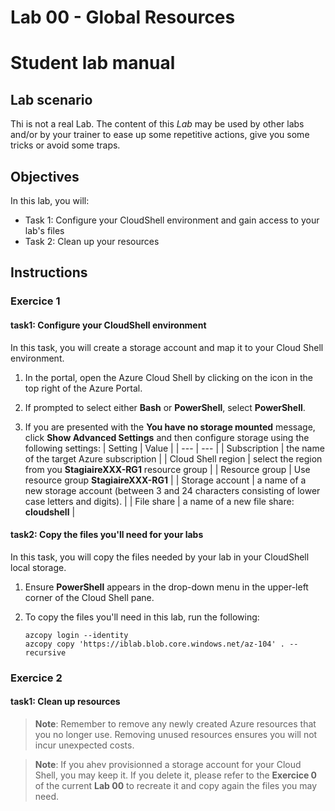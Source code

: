 # Lab 00 - Global Resources

# Student lab manual

## Lab scenario

Thi is not a real Lab. The content of this *Lab* may be used by other labs and/or by your trainer to ease up some repetitive actions, give you some tricks or avoid some traps.

## Objectives

In this lab, you will:

+ Task 1: Configure your CloudShell environment and gain access to your lab's files
+ Task 2: Clean up your resources

## Instructions

### Exercice 1

#### task1: Configure your CloudShell environment

In this task, you will create a storage account and map it to your Cloud Shell environment.

1. In the portal, open the Azure Cloud Shell by clicking on the icon in the top right of the Azure Portal.

1. If prompted to select either **Bash** or **PowerShell**, select **PowerShell**.

1. If you are presented with the **You have no storage mounted** message, click **Show Advanced Settings** and then configure storage using the following settings:
    | Setting | Value |
    | --- | --- |
    | Subscription | the name of the target Azure subscription |
    | Cloud Shell region | select the region from you **StagiaireXXX-RG1** resource group |
    | Resource group | Use  resource group **StagiaireXXX-RG1** |
    | Storage account | a name of a new storage account (between 3 and 24 characters consisting of lower case letters and digits). |
    | File share | a name of a new file share: **cloudshell** |

#### task2: Copy the files you'll need for your labs

In this task, you will copy the files needed by your lab in your CloudShell local storage.

1. Ensure **PowerShell** appears in the drop-down menu in the upper-left corner of the Cloud Shell pane.

1. To copy the files you'll need in this lab, run the following:

   ```pwsh
   azcopy login --identity
   azcopy copy 'https://iblab.blob.core.windows.net/az-104' . --recursive
   ```

### Exercice 2

#### task1: Clean up resources

   >**Note**: Remember to remove any newly created Azure resources that you no longer use. Removing unused resources ensures you will not incur unexpected costs.
   
   >**Note**: If you ahev provisionned a storage account for your Cloud Shell, you may keep it. If you delete it, please refer to the **Exercice 0** of the current **Lab 00** to recreate it and copy again the files you may need.
